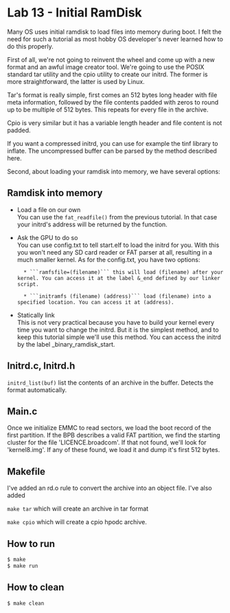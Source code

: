 # Lab 13 - Initial RamDisk

Many OS uses initial ramdisk to load files into memory during boot. I felt the need for such a tutorial as most hobby OS developer's never learned how to do this properly.

First of all, we're not going to reinvent the wheel and come up with a new format and an awful image creator tool. We're going to use the POSIX standard tar utility and the cpio utility to create our initrd. The former is more straightforward, the latter is used by Linux.

Tar's format is really simple, first comes an 512 bytes long header with file meta information, followed by the file contents padded with zeros to round up to be multiple of 512 bytes. This repeats for every file in the archive.

Cpio is very similar but it has a variable length header and file content is not padded.

If you want a compressed initrd, you can use for example the tinf library to inflate. The uncompressed buffer can be parsed by the method described here.

Second, about loading your ramdisk into memory, we have several options:

## Ramdisk into memory

* Load a file on our own  
        You can use the ```fat_readfile()``` from the previous tutorial. In that case your initrd's address will be returned by the function.

* Ask the GPU to do so  
        You can use config.txt to tell start.elf to load the initrd for you. With this you won't need any SD card reader or FAT parser at all, resulting in a much smaller kernel. As for the config.txt, you have two options:

        * ```ramfsfile=(filename)``` this will load (filename) after your kernel. You can access it at the label &_end defined by our linker script.  

        * ```initramfs (filename) (address)``` load (filename) into a specified location. You can access it at (address).  

* Statically link  
        This is not very practical because you have to build your kernel every time you want to change the initrd. But it is the simplest method, and to keep this tutorial simple we'll use this method. You can access the initrd by the label _binary_ramdisk_start.




## Initrd.c, Initrd.h
```initrd_list(buf)``` list the contents of an archive in the buffer. Detects the format automatically.

## Main.c
Once we initialize EMMC to read sectors, we load the boot record of the first partition. If the BPB describes a valid FAT partition, we find the starting cluster for the file 'LICENCE.broadcom'. If that not found, we'll look for 'kernel8.img'. If any of these found, we load it and dump it's first 512 bytes.  


## Makefile
I've added an rd.o rule to convert the archive into an object file. I've also added  

```make tar``` which will create an archive in tar format

```make cpio``` which will create a cpio hpodc archive.


## How to run
```sh
$ make
$ make run
```

## How to clean
```sh
$ make clean
```
